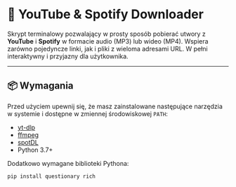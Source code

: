 # 🎵 YouTube & Spotify Downloader

Skrypt terminalowy pozwalający w prosty sposób pobierać utwory z **YouTube** i **Spotify** w formacie audio (MP3) lub wideo (MP4). Wspiera zarówno pojedyncze linki, jak i pliki z wieloma adresami URL. W pełni interaktywny i przyjazny dla użytkownika.

---

## 📦 Wymagania

Przed użyciem upewnij się, że masz zainstalowane następujące narzędzia w systemie i dostępne w zmiennej środowiskowej `PATH`:

- [yt-dlp](https://github.com/yt-dlp/yt-dlp)
- [ffmpeg](https://ffmpeg.org/)
- [spotDL](https://github.com/spotDL/spotify-downloader)
- Python 3.7+

Dodatkowo wymagane biblioteki Pythona:

```bash
pip install questionary rich
